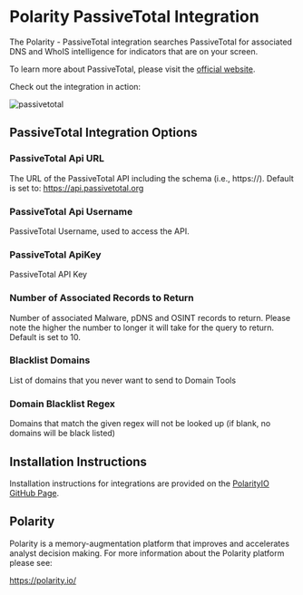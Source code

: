 # Polarity PassiveTotal Integration

The Polarity - PassiveTotal integration searches PassiveTotal for associated DNS and WhoIS intelligence for indicators that are on your screen.

To learn more about PassiveTotal, please visit the [official website](https://www.riskiq.com/products/passivetotal/).


Check out the integration in action:

![passivetotal](https://user-images.githubusercontent.com/22529325/61401300-dc40a000-a89f-11e9-8d34-d24246902378.gif)


## PassiveTotal Integration Options

### PassiveTotal Api URL
The URL of the PassiveTotal API including the schema (i.e., https://). Default is set to:  https://api.passivetotal.org

### PassiveTotal Api Username
PassiveTotal Username, used to access the API.

### PassiveTotal ApiKey
PassiveTotal API Key

### Number of Associated Records to Return
Number of associated Malware, pDNS and OSINT records to return. Please note the higher the number to longer it will take for the query to return. Default is set to 10.

### Blacklist Domains
List of domains  that you never want to send to Domain Tools

### Domain Blacklist Regex
Domains that match the given regex will not be looked up (if blank, no domains will be black listed)


## Installation Instructions

Installation instructions for integrations are provided on the [PolarityIO GitHub Page](https://polarityio.github.io/).

## Polarity

Polarity is a memory-augmentation platform that improves and accelerates analyst decision making.  For more information about the Polarity platform please see:

https://polarity.io/
